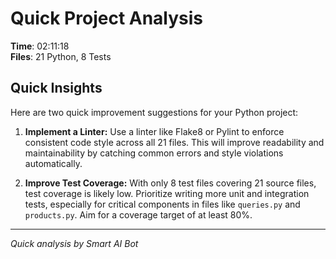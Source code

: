 # Quick Project Analysis

**Time**: 02:11:18  
**Files**: 21 Python, 8 Tests

## Quick Insights

Here are two quick improvement suggestions for your Python project:

1.  **Implement a Linter:** Use a linter like Flake8 or Pylint to enforce consistent code style across all 21 files. This will improve readability and maintainability by catching common errors and style violations automatically.

2.  **Improve Test Coverage:** With only 8 test files covering 21 source files, test coverage is likely low. Prioritize writing more unit and integration tests, especially for critical components in files like `queries.py` and `products.py`. Aim for a coverage target of at least 80%.


---
*Quick analysis by Smart AI Bot*
